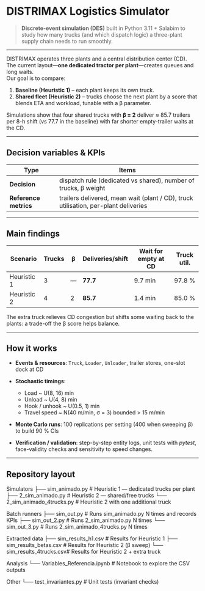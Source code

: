 # DISTRIMAX Logistics Simulator

> **Discrete-event simulation (DES)** built in Python 3.11 + Salabim to study how many trucks (and which dispatch
logic) a three-plant supply chain needs to run smoothly.  

---
DISTRIMAX operates three plants and a central distribution center (CD).  
The current layout—**one dedicated tractor per plant**—creates queues and long waits.  
Our goal is to compare:

1. **Baseline (Heuristic 1)** – each plant keeps its own truck.  
2. **Shared fleet (Heuristic 2)** – trucks choose the next plant by a score that blends ETA and workload, tunable with a β parameter.

Simulations show that four shared trucks with **β = 2** deliver ≈ 85.7 trailers per 8-h shift (vs 77.7 in the baseline) with far shorter empty-trailer waits at the CD.

---

## Decision variables & KPIs
| Type | Items |
|------|-------|
| **Decision** | dispatch rule (dedicated vs shared), number of trucks, β weight |
| **Reference metrics** | trailers delivered, mean wait (plant / CD), truck utilisation, per-plant deliveries |

---

## Main findings
| Scenario | Trucks | β | Deliveries/shift | Wait for empty at CD | Truck util. |
|----------|--------|---|------------------|----------------------|-------------|
| Heuristic 1 | 3 | — | **77.7** | 9.7 min | 97.8 % |
| Heuristic 2 | 4 | 2 | **85.7** | 1.4 min | 85.0 % |

The extra truck relieves CD congestion but shifts some waiting back to the plants: a trade-off the β score helps balance.

---

## How it works
* **Events & resources**: `Truck`, `Loader`, `Unloader`, trailer stores, one-slot dock at CD  
* **Stochastic timings**:  
  * Load ~ U(8, 16) min  
  * Unload ~ U(4, 8) min  
  * Hook / unhook ~ U(0.5, 1) min  
  * Travel speed ~ N(40 m/min, σ = 3) bounded > 15 m/min

* **Monte Carlo runs**: 100 replications per setting (400 when sweeping β) to build 90 % CIs  
* **Verification / validation**: step-by-step entity logs, unit tests with *pytest*, face-validity checks and sensitivity to speed changes.

---

## Repository layout
Simulators
├── sim_animado.py           # Heuristic 1 — dedicated trucks per plant
├── 2_sim_animado.py         # Heuristic 2 — shared/free trucks
└── 2_sim_animado_4trucks.py # Heuristic 2 with one additional truck

Batch runners
├── sim_out.py   # Runs sim_animado.py N times and records KPIs
├── sim_out_2.py # Runs 2_sim_animado.py N times
└── sim_out_3.py # Runs 2_sim_animado_4trucks.py N times

Extracted data
├── sim_results_h1.csv     # Results for Heuristic 1
├── sim_results_betas.csv  # Results for Heuristic 2 (β sweep)
└── sim_results_4trucks.csv# Results for Heuristic 2 + extra truck

Analysis
└── Variables_Referencia.ipynb  # Notebook to explore the CSV outputs

Other
└── test_invariantes.py    # Unit tests (invariant checks)
